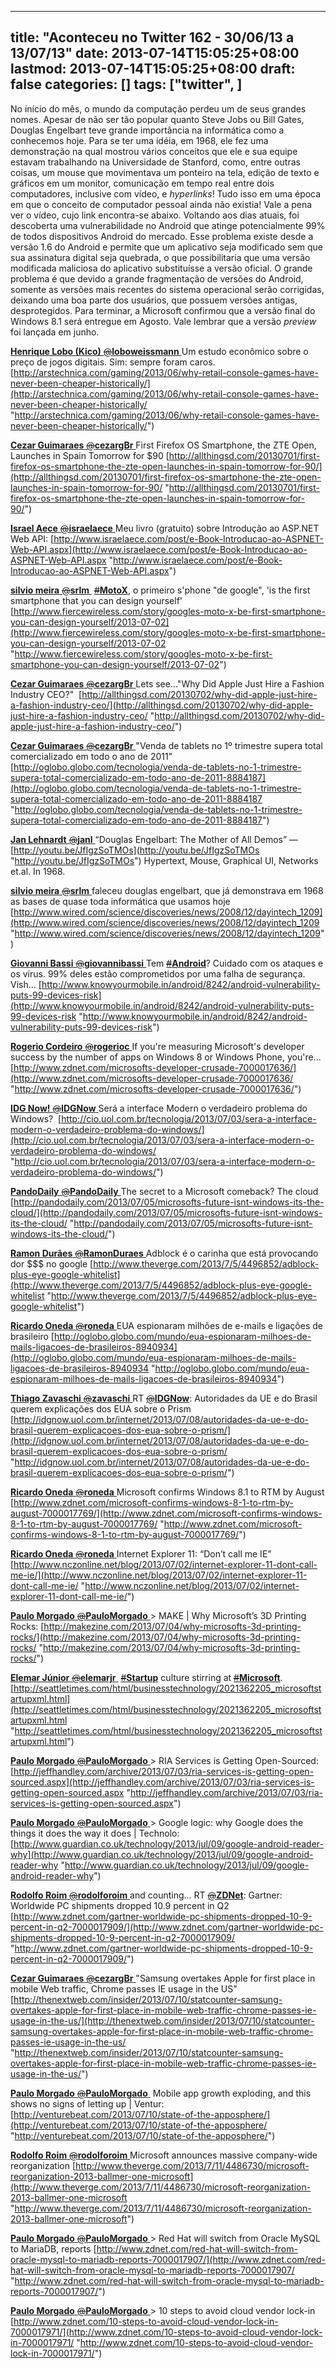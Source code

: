 
---
title: "Aconteceu no Twitter 162 - 30/06/13 a 13/07/13"
date: 2013-07-14T15:05:25+08:00
lastmod: 2013-07-14T15:05:25+08:00
draft: false
categories: []
tags: ["twitter", ]
---


No início do mês, o mundo da computação perdeu um de seus grandes nomes. Apesar de não ser tão popular quanto Steve Jobs ou Bill Gates, Douglas Engelbart teve grande importância na informática como a conhecemos hoje. Para se ter uma idéia, em 1968, ele fez uma demonstração na qual mostrou vários conceitos que ele e sua equipe estavam trabalhando na Universidade de Stanford, como, entre outras coisas, um mouse que movimentava um ponteiro na tela, edição de texto e gráficos em um monitor, comunicação em tempo real entre dois computadores, inclusive com vídeo, e *hyperlinks*! Tudo isso em uma época em que o conceito de computador pessoal ainda não existia! Vale a pena ver o vídeo, cujo link encontra-se abaixo. Voltando aos dias atuais, foi descoberta uma vulnerabilidade no Android que atinge potencialmente 99% de todos dispositivos Android do mercado. Esse problema existe desde a versão 1.6 do Android e permite que um aplicativo seja modificado sem que sua assinatura digital seja quebrada, o que possibilitaria que uma versão modificada maliciosa do aplicativo substituísse a versão oficial. O grande problema é que devido a grande fragmentação de versões do Android, somente as versões mais recentes do sistema operacional serão corrigidas, deixando uma boa parte dos usuários, que possuem versões antigas, desprotegidos. Para terminar, a Microsoft confirmou que a versão final do Windows 8.1 será entregue em Agosto. Vale lembrar que a versão *preview* foi lançada em junho.

[**Henrique Lobo (Kico)** ‏<s>@</s>**loboweissmann** ](https://twitter.com/loboweissmann) Um estudo econômico sobre o preço de jogos digitais. Sim: sempre foram caros. [http://arstechnica.com/gaming/2013/06/why-retail-console-games-have-never-been-cheaper-historically/](http://arstechnica.com/gaming/2013/06/why-retail-console-games-have-never-been-cheaper-historically/ "http://arstechnica.com/gaming/2013/06/why-retail-console-games-have-never-been-cheaper-historically/")   

[**Cezar Guimaraes** ‏<s>@</s>**cezargBr** ](https://twitter.com/cezargBr) First Firefox OS Smartphone, the ZTE Open, Launches in Spain Tomorrow for $90 [http://allthingsd.com/20130701/first-firefox-os-smartphone-the-zte-open-launches-in-spain-tomorrow-for-90/](http://allthingsd.com/20130701/first-firefox-os-smartphone-the-zte-open-launches-in-spain-tomorrow-for-90/ "http://allthingsd.com/20130701/first-firefox-os-smartphone-the-zte-open-launches-in-spain-tomorrow-for-90/")   

[**Israel Aece** ‏<s>@</s>**israelaece** ](https://twitter.com/israelaece) Meu livro (gratuito) sobre Introdução ao ASP.NET Web API: [http://www.israelaece.com/post/e-Book-Introducao-ao-ASPNET-Web-API.aspx](http://www.israelaece.com/post/e-Book-Introducao-ao-ASPNET-Web-API.aspx "http://www.israelaece.com/post/e-Book-Introducao-ao-ASPNET-Web-API.aspx")   

[**silvio meira** ‏<s>@</s>**srlm** ](https://twitter.com/srlm) [<s>#</s>**MotoX**](https://twitter.com/search?q=%23MotoX&src=hash), o primeiro s'phone "de google", 'is the first smartphone that you can design yourself' [http://www.fiercewireless.com/story/googles-moto-x-be-first-smartphone-you-can-design-yourself/2013-07-02](http://www.fiercewireless.com/story/googles-moto-x-be-first-smartphone-you-can-design-yourself/2013-07-02 "http://www.fiercewireless.com/story/googles-moto-x-be-first-smartphone-you-can-design-yourself/2013-07-02")   

[**Cezar Guimaraes** ‏<s>@</s>**cezargBr** ](https://twitter.com/cezargBr) Lets see..."Why Did Apple Just Hire a Fashion Industry CEO?"  [http://allthingsd.com/20130702/why-did-apple-just-hire-a-fashion-industry-ceo/](http://allthingsd.com/20130702/why-did-apple-just-hire-a-fashion-industry-ceo/ "http://allthingsd.com/20130702/why-did-apple-just-hire-a-fashion-industry-ceo/")   

[**Cezar Guimaraes** ‏<s>@</s>**cezargBr** ](https://twitter.com/cezargBr) "Venda de tablets no 1º trimestre supera total comercializado em todo o ano de 2011" [http://oglobo.globo.com/tecnologia/venda-de-tablets-no-1-trimestre-supera-total-comercializado-em-todo-ano-de-2011-8884187](http://oglobo.globo.com/tecnologia/venda-de-tablets-no-1-trimestre-supera-total-comercializado-em-todo-ano-de-2011-8884187 "http://oglobo.globo.com/tecnologia/venda-de-tablets-no-1-trimestre-supera-total-comercializado-em-todo-ano-de-2011-8884187")   

[**Jan Lehnardt** ‏<s>@</s>**janl** ](https://twitter.com/janl) “Douglas Engelbart: The Mother of All Demos” — [http://youtu.be/JfIgzSoTMOs](http://youtu.be/JfIgzSoTMOs "http://youtu.be/JfIgzSoTMOs") Hypertext, Mouse, Graphical UI, Networks et.al. In 1968.   

[**silvio meira** ‏<s>@</s>**srlm** ](https://twitter.com/srlm) faleceu douglas engelbart, que já demonstrava em 1968 as bases de quase toda informática que usamos hoje [http://www.wired.com/science/discoveries/news/2008/12/dayintech_1209](http://www.wired.com/science/discoveries/news/2008/12/dayintech_1209 "http://www.wired.com/science/discoveries/news/2008/12/dayintech_1209")   

[**Giovanni Bassi** ‏<s>@</s>**giovannibassi** ](https://twitter.com/giovannibassi) Tem [<s>#</s>**Android**](https://twitter.com/search?q=%23Android&src=hash)? Cuidado com os ataques e os vírus. 99% deles estão comprometidos por uma falha de segurança. Vish... [http://www.knowyourmobile.in/android/8242/android-vulnerability-puts-99-devices-risk](http://www.knowyourmobile.in/android/8242/android-vulnerability-puts-99-devices-risk "http://www.knowyourmobile.in/android/8242/android-vulnerability-puts-99-devices-risk")   

[**Rogerio Cordeiro** ‏<s>@</s>**rogerioc** ](https://twitter.com/rogerioc) If you're measuring Microsoft's developer success by the number of apps on Windows 8 or Windows Phone, you're... [http://www.zdnet.com/microsofts-developer-crusade-7000017636/](http://www.zdnet.com/microsofts-developer-crusade-7000017636/ "http://www.zdnet.com/microsofts-developer-crusade-7000017636/")   

[**IDG Now!** ‏<s>@</s>**IDGNow** ](https://twitter.com/IDGNow) Será a interface Modern o verdadeiro problema do Windows?  [http://cio.uol.com.br/tecnologia/2013/07/03/sera-a-interface-modern-o-verdadeiro-problema-do-windows/](http://cio.uol.com.br/tecnologia/2013/07/03/sera-a-interface-modern-o-verdadeiro-problema-do-windows/ "http://cio.uol.com.br/tecnologia/2013/07/03/sera-a-interface-modern-o-verdadeiro-problema-do-windows/")   

[**PandoDaily** ‏<s>@</s>**PandoDaily** ](https://twitter.com/PandoDaily) The secret to a Microsoft comeback? The cloud [http://pandodaily.com/2013/07/05/microsofts-future-isnt-windows-its-the-cloud/](http://pandodaily.com/2013/07/05/microsofts-future-isnt-windows-its-the-cloud/ "http://pandodaily.com/2013/07/05/microsofts-future-isnt-windows-its-the-cloud/")   

[**Ramon Durães** ‏<s>@</s>**RamonDuraes** ](https://twitter.com/RamonDuraes) Adblock é o carinha que está provocando dor $$$ no google [http://www.theverge.com/2013/7/5/4496852/adblock-plus-eye-google-whitelist](http://www.theverge.com/2013/7/5/4496852/adblock-plus-eye-google-whitelist "http://www.theverge.com/2013/7/5/4496852/adblock-plus-eye-google-whitelist")   

[**Ricardo Oneda** ‏<s>@</s>**roneda** ](https://twitter.com/roneda) EUA espionaram milhões de e-mails e ligações de brasileiro [http://oglobo.globo.com/mundo/eua-espionaram-milhoes-de-mails-ligacoes-de-brasileiros-8940934](http://oglobo.globo.com/mundo/eua-espionaram-milhoes-de-mails-ligacoes-de-brasileiros-8940934 "http://oglobo.globo.com/mundo/eua-espionaram-milhoes-de-mails-ligacoes-de-brasileiros-8940934")   

[**Thiago Zavaschi** ‏<s>@</s>**zavaschi** ](https://twitter.com/zavaschi) RT [<s>@</s>**IDGNow**](https://twitter.com/IDGNow): Autoridades da UE e do Brasil querem explicações dos EUA sobre o Prism [http://idgnow.uol.com.br/internet/2013/07/08/autoridades-da-ue-e-do-brasil-querem-explicacoes-dos-eua-sobre-o-prism/](http://idgnow.uol.com.br/internet/2013/07/08/autoridades-da-ue-e-do-brasil-querem-explicacoes-dos-eua-sobre-o-prism/ "http://idgnow.uol.com.br/internet/2013/07/08/autoridades-da-ue-e-do-brasil-querem-explicacoes-dos-eua-sobre-o-prism/")   

[**Ricardo Oneda** ‏<s>@</s>**roneda** ](https://twitter.com/roneda) Microsoft confirms Windows 8.1 to RTM by August [http://www.zdnet.com/microsoft-confirms-windows-8-1-to-rtm-by-august-7000017769/](http://www.zdnet.com/microsoft-confirms-windows-8-1-to-rtm-by-august-7000017769/ "http://www.zdnet.com/microsoft-confirms-windows-8-1-to-rtm-by-august-7000017769/")   

[**Ricardo Oneda** ‏<s>@</s>**roneda** ](https://twitter.com/roneda) Internet Explorer 11: “Don’t call me IE” [http://www.nczonline.net/blog/2013/07/02/internet-explorer-11-dont-call-me-ie/](http://www.nczonline.net/blog/2013/07/02/internet-explorer-11-dont-call-me-ie/ "http://www.nczonline.net/blog/2013/07/02/internet-explorer-11-dont-call-me-ie/")   

[**Paulo Morgado** ‏<s>@</s>**PauloMorgado** ](https://twitter.com/PauloMorgado) > MAKE | Why Microsoft’s 3D Printing Rocks: [http://makezine.com/2013/07/04/why-microsofts-3d-printing-rocks/](http://makezine.com/2013/07/04/why-microsofts-3d-printing-rocks/ "http://makezine.com/2013/07/04/why-microsofts-3d-printing-rocks/")   

[**Elemar Júnior** ‏<s>@</s>**elemarjr** ](https://twitter.com/elemarjr) [<s>#</s>**Startup**](https://twitter.com/search?q=%23Startup&src=hash) culture stirring at [<s>#</s>**Microsoft**](https://twitter.com/search?q=%23Microsoft&src=hash). [http://seattletimes.com/html/businesstechnology/2021362205_microsoftstartupxml.html](http://seattletimes.com/html/businesstechnology/2021362205_microsoftstartupxml.html "http://seattletimes.com/html/businesstechnology/2021362205_microsoftstartupxml.html")   

[**Paulo Morgado** ‏<s>@</s>**PauloMorgado** ](https://twitter.com/PauloMorgado) > RIA Services is Getting Open-Sourced:  [http://jeffhandley.com/archive/2013/07/03/ria-services-is-getting-open-sourced.aspx](http://jeffhandley.com/archive/2013/07/03/ria-services-is-getting-open-sourced.aspx "http://jeffhandley.com/archive/2013/07/03/ria-services-is-getting-open-sourced.aspx")   

[**Paulo Morgado** ‏<s>@</s>**PauloMorgado** ](https://twitter.com/PauloMorgado) > Google logic: why Google does the things it does the way it does | Technolo:  [http://www.guardian.co.uk/technology/2013/jul/09/google-android-reader-why](http://www.guardian.co.uk/technology/2013/jul/09/google-android-reader-why "http://www.guardian.co.uk/technology/2013/jul/09/google-android-reader-why")   

[**Rodolfo Roim** ‏<s>@</s>**rodolforoim** ](https://twitter.com/rodolforoim) and counting... RT [<s>@</s>**ZDNet**](https://twitter.com/ZDNet): Gartner: Worldwide PC shipments dropped 10.9 percent in Q2 [http://www.zdnet.com/gartner-worldwide-pc-shipments-dropped-10-9-percent-in-q2-7000017909/](http://www.zdnet.com/gartner-worldwide-pc-shipments-dropped-10-9-percent-in-q2-7000017909/ "http://www.zdnet.com/gartner-worldwide-pc-shipments-dropped-10-9-percent-in-q2-7000017909/")   

[**Cezar Guimaraes** ‏<s>@</s>**cezargBr** ](https://twitter.com/cezargBr) "Samsung overtakes Apple for first place in mobile Web traffic, Chrome passes IE usage in the US" [http://thenextweb.com/insider/2013/07/10/statcounter-samsung-overtakes-apple-for-first-place-in-mobile-web-traffic-chrome-passes-ie-usage-in-the-us/](http://thenextweb.com/insider/2013/07/10/statcounter-samsung-overtakes-apple-for-first-place-in-mobile-web-traffic-chrome-passes-ie-usage-in-the-us/ "http://thenextweb.com/insider/2013/07/10/statcounter-samsung-overtakes-apple-for-first-place-in-mobile-web-traffic-chrome-passes-ie-usage-in-the-us/")   

[**Paulo Morgado** ‏<s>@</s>**PauloMorgado** ](https://twitter.com/PauloMorgado) Mobile app growth exploding, and this shows no signs of letting up | Ventur:  [http://venturebeat.com/2013/07/10/state-of-the-apposphere/](http://venturebeat.com/2013/07/10/state-of-the-apposphere/ "http://venturebeat.com/2013/07/10/state-of-the-apposphere/")   

[**Rodolfo Roim** ‏<s>@</s>**rodolforoim** ](https://twitter.com/rodolforoim) Microsoft announces massive company-wide reorganization [http://www.theverge.com/2013/7/11/4486730/microsoft-reorganization-2013-ballmer-one-microsoft](http://www.theverge.com/2013/7/11/4486730/microsoft-reorganization-2013-ballmer-one-microsoft "http://www.theverge.com/2013/7/11/4486730/microsoft-reorganization-2013-ballmer-one-microsoft")   

[**Paulo Morgado** ‏<s>@</s>**PauloMorgado** ](https://twitter.com/PauloMorgado) > Red Hat will switch from Oracle MySQL to MariaDB, reports [http://www.zdnet.com/red-hat-will-switch-from-oracle-mysql-to-mariadb-reports-7000017907/](http://www.zdnet.com/red-hat-will-switch-from-oracle-mysql-to-mariadb-reports-7000017907/ "http://www.zdnet.com/red-hat-will-switch-from-oracle-mysql-to-mariadb-reports-7000017907/")   

[**Paulo Morgado** ‏<s>@</s>**PauloMorgado** ](https://twitter.com/PauloMorgado) > 10 steps to avoid cloud vendor lock-in [http://www.zdnet.com/10-steps-to-avoid-cloud-vendor-lock-in-7000017971/](http://www.zdnet.com/10-steps-to-avoid-cloud-vendor-lock-in-7000017971/ "http://www.zdnet.com/10-steps-to-avoid-cloud-vendor-lock-in-7000017971/")

